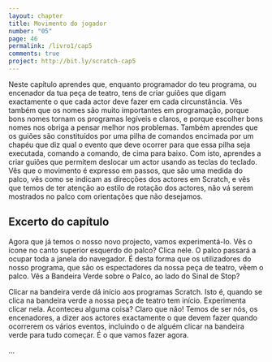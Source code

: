 ```yaml
---
layout: chapter
title: Movimento do jogador
number: "05"
page: 46
permalink: /livro1/cap5
comments: true
project: http://bit.ly/scratch-cap5
---
```

Neste capítulo aprendes que, enquanto programador do teu programa, ou encenador da tua peça de teatro, tens de criar guiões que digam exactamente o que cada actor deve fazer em cada circunstância. Vês também que os nomes são muito importantes em programação, porque bons nomes tornam os programas legíveis e claros, e porque escolher bons nomes nos obriga a pensar melhor nos problemas. Também aprendes que os guiões são constituídos por uma pilha de comandos encimada por um chapéu que diz qual o evento que deve ocorrer para que essa pilha seja executada, comando a comando, de cima para baixo. Com isto, aprendes a criar guiões que permitem deslocar um actor usando as teclas do teclado. Vês que o movimento é expresso em passos, que são uma medida do palco, vês como se indicam as direcções dos actores em Scratch, e vês que temos de ter atenção ao estilo de rotação dos actores, não vá serem mostrados no palco com orientações que não desejamos.

## Excerto do capítulo

Agora que já temos o nosso novo projecto, vamos experimentá-lo. Vês o ícone no canto superior esquerdo do palco? Clica nele. O palco passará a ocupar toda a janela do navegador. É desta forma que os utilizadores do nosso programa, que são os espectadores da nossa peça de teatro, vêem o palco. Vês a Bandeira Verde sobre o Palco, ao lado do Sinal de Stop?

Clicar na bandeira verde dá início aos programas Scratch. Isto é, quando se clica na bandeira verde a nossa peça de teatro tem início. Experimenta clicar nela. Aconteceu alguma coisa? Claro que não! Temos de ser nós, os encenadores, a dizer aos actores exactamente o que devem fazer quando ocorrerem os vários eventos, incluindo o de alguém clicar na bandeira verde para tudo começar. É o que vamos fazer agora.

…
